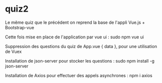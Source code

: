 # quiz2

Le même quiz que le précédent on reprend la base de l'appli Vue.js + Bootstrap-vue

Cette fois mise en place de l'application par vue ui : sudo npm vue ui

Suppression des questions du quiz de App.vue { data }, pour une utilisation de Vuex

Installation de json-server pour stocker les questions : sudo npm install -g json-server

Installation de Axios pour effectuer des appels asynchrones : npm i axios
